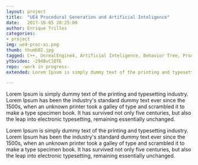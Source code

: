 ```yaml
---
layout: project
title:  "UE4 Procedural Generation and Artificial Inteligence"
date:   2017-10-05 20:25:00
author: Enrique Trilles
categories:
- project
img: ue4-proc-ai.png
thumb: thumb02.jpg
tagged: C++, UnrealEngine4, Artificial Inteligence, Behavior Tree, Procedural Generation
ytbvideo: -294BvClDTE
repo: -work in progress-
extended: Lorem Ipsum is simply dummy text of the printing and typesetting industry. Lorem Ipsum has been the industry's standard dummy text ever since the 1500s, when an unknown printer took a galley of type and scrambled it to make a type specimen book. It has survived not only five centuries, but also the leap into electronic typesetting, remaining essentially unchanged.

---
```


Lorem Ipsum is simply dummy text of the printing and typesetting industry. Lorem Ipsum has been the industry's standard dummy text ever since the 1500s, when an unknown printer took a galley of type and scrambled it to make a type specimen book. It has survived not only five centuries, but also the leap into electronic typesetting, remaining essentially unchanged.

Lorem Ipsum is simply dummy text of the printing and typesetting industry. Lorem Ipsum has been the industry's standard dummy text ever since the 1500s, when an unknown printer took a galley of type and scrambled it to make a type specimen book. It has survived not only five centuries, but also the leap into electronic typesetting, remaining essentially unchanged.

